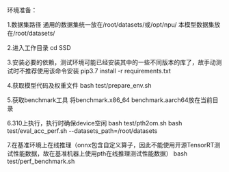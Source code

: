 环境准备：

1.数据集路径
通用的数据集统一放在/root/datasets/或/opt/npu/
本模型数据集放在/root/datasets/

2.进入工作目录
cd SSD

3.安装必要的依赖，测试环境可能已经安装其中的一些不同版本的库了，故手动测试时不推荐使用该命令安装
pip3.7 install -r requirements.txt

4.获取模型代码及权重文件
bash test/prepare_env.sh

5.获取benchmark工具
将benchmark.x86_64 benchmark.aarch64放在当前目录

6.310上执行，执行时确保device空闲
bash test/pth2om.sh
bash test/eval_acc_perf.sh --datasets_path=/root/datasets

7.在基准环境上在线推理（onnx包含自定义算子，因此不能使用开源TensorRT测试性能数据，故在基准机器上使用pth在线推理测试性能数据）
bash test/perf_benchmark.sh